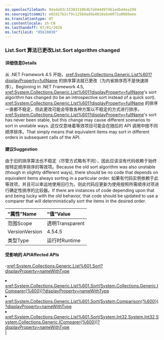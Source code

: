 ```yaml
---
ms.openlocfilehash: 9dada93c3330331064b7a944d97d61edb4dea299
ms.sourcegitcommit: e02d17b2cf9c1258dadda4810a5e6072a0089aee
ms.translationtype: HT
ms.contentlocale: zh-CN
ms.lasthandoff: 07/01/2020
ms.locfileid: "85619838"
---
```

### <a name="listsort-algorithm-changed"></a><span data-ttu-id="25549-101">List.Sort 算法已更改</span><span class="sxs-lookup"><span data-stu-id="25549-101">List.Sort algorithm changed</span></span>

#### <a name="details"></a><span data-ttu-id="25549-102">详细信息</span><span class="sxs-lookup"><span data-stu-id="25549-102">Details</span></span>

<span data-ttu-id="25549-103">从 .NET Framework 4.5 开始，<xref:System.Collections.Generic.List%601?displayProperty=fullName> 的排序算法就已更改（为内省排序而不是快速排序）。</span><span class="sxs-lookup"><span data-stu-id="25549-103">Beginning in .NET Framework 4.5, <xref:System.Collections.Generic.List%601?displayProperty=fullName>'s sort algorithm has changed (to be an introspective sort instead of a quick sort).</span></span> <span data-ttu-id="25549-104"><xref:System.Collections.Generic.List%601?displayProperty=fullName> 的排序一直都不稳定，但此更改可能会导致各种方案以不稳定的方式进行排序。</span><span class="sxs-lookup"><span data-stu-id="25549-104"><xref:System.Collections.Generic.List%601?displayProperty=fullName>'s sort has never been stable, but this change may cause different scenarios to sort in unstable ways.</span></span> <span data-ttu-id="25549-105">这仅仅意味着等效项目可能会在随后的 API 调用中按不同顺序排序。</span><span class="sxs-lookup"><span data-stu-id="25549-105">That simply means that equivalent items may sort in different orders in subsequent calls of the API.</span></span>

#### <a name="suggestion"></a><span data-ttu-id="25549-106">建议</span><span class="sxs-lookup"><span data-stu-id="25549-106">Suggestion</span></span>

<span data-ttu-id="25549-107">由于旧的排序算法也不稳定（尽管方式略有不同），因此应该没有代码依赖于始终按特定顺序排序的等效项。</span><span class="sxs-lookup"><span data-stu-id="25549-107">Because the old sort algorithm was also unstable (though in slightly different ways), there should be no code that depends on equivalent items always sorting in a particular order.</span></span> <span data-ttu-id="25549-108">如果有代码实例依赖于此等效项，并且可以幸运地使用旧行为，则此代码应更新为使用按照所需顺序对项进行确定性排序的比较器。</span><span class="sxs-lookup"><span data-stu-id="25549-108">If there are instances of code depending upon that and being lucky with the old behavior, that code should be updated to use a comparer that will deterministically sort the items in the desired order.</span></span>

| <span data-ttu-id="25549-109">“属性”</span><span class="sxs-lookup"><span data-stu-id="25549-109">Name</span></span>    | <span data-ttu-id="25549-110">“值”</span><span class="sxs-lookup"><span data-stu-id="25549-110">Value</span></span>       |
|:--------|:------------|
| <span data-ttu-id="25549-111">范围</span><span class="sxs-lookup"><span data-stu-id="25549-111">Scope</span></span>   |<span data-ttu-id="25549-112">透明</span><span class="sxs-lookup"><span data-stu-id="25549-112">Transparent</span></span>|
|<span data-ttu-id="25549-113">Version</span><span class="sxs-lookup"><span data-stu-id="25549-113">Version</span></span>|<span data-ttu-id="25549-114">4.5</span><span class="sxs-lookup"><span data-stu-id="25549-114">4.5</span></span>|
|<span data-ttu-id="25549-115">类型</span><span class="sxs-lookup"><span data-stu-id="25549-115">Type</span></span>|<span data-ttu-id="25549-116">运行时</span><span class="sxs-lookup"><span data-stu-id="25549-116">Runtime</span></span>

#### <a name="affected-apis"></a><span data-ttu-id="25549-117">受影响的 API</span><span class="sxs-lookup"><span data-stu-id="25549-117">Affected APIs</span></span>

-<xref:System.Collections.Generic.List%601.Sort?displayProperty=nameWithType></li><li><xref:System.Collections.Generic.List%601.Sort(System.Collections.Generic.IComparer{%600})?displayProperty=nameWithType></li><li><xref:System.Collections.Generic.List%601.Sort(System.Comparison{%600})?displayProperty=nameWithType></li><li><xref:System.Collections.Generic.List%601.Sort(System.Int32,System.Int32,System.Collections.Generic.IComparer{%600})?displayProperty=nameWithType></li></ul>|
